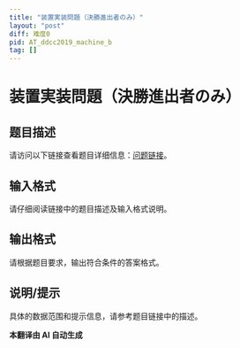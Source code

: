 ```yaml
---
title: "装置実装問題（決勝進出者のみ）"
layout: "post"
diff: 难度0
pid: AT_ddcc2019_machine_b
tag: []
---
```


# 装置実装問題（決勝進出者のみ）

## 题目描述

请访问以下链接查看题目详细信息：[问题链接](https://atcoder.jp/contests/ddcc2019-machine/tasks/ddcc2019_machine_b)。

## 输入格式

请仔细阅读链接中的题目描述及输入格式说明。

## 输出格式

请根据题目要求，输出符合条件的答案格式。

## 说明/提示

具体的数据范围和提示信息，请参考题目链接中的描述。

 **本翻译由 AI 自动生成**

